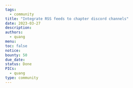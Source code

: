 ```yaml
---
tags:
  - community
title: "Integrate RSS feeds to chapter discord channels"
date: 2023-03-27
description: 
authors:
  - quang
menu: 
toc: false
notice: 
bounty: 50
due_date: 
status: Done
PICs:
  - quang
type: community
---
```

